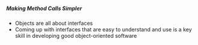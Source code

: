 ##### Making Method Calls Simpler

- Objects are all about interfaces
- Coming up with interfaces that are easy to understand and use is a key skill in developing good object-oriented software